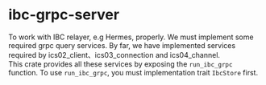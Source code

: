# ibc-grpc-server
To work with IBC relayer, e.g Hermes, properly. We must implement some required grpc query services. By far, we have implemented services required by ics02_client、ics03_connection and ics04_channel.    
This crate provides all these services by exposing the `run_ibc_grpc` function. To use `run_ibc_grpc`, you must implementation trait `IbcStore` first.   
